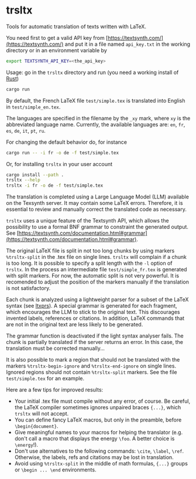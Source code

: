 # trsltx
Tools for automatic translation of texts written with LaTeX.

You need first to get a valid API key from [https://textsynth.com/](https://textsynth.com/)
and put it in a file named `api_key.txt` in the working directory or in an environment variable by

```bash
export TEXTSYNTH_API_KEY=<the_api_key>
```

Usage: go in the `trsltx` directory and run (you need a working install of [Rust](https://www.rust-lang.org/tools/install))

```bash
cargo run
```

By default, the French LaTeX file `test/simple.tex` is translated into English in `test/simple_en.tex`.

The languages are specified in the filename by the `_xy` mark, where `xy` is the abbreviated language name.
Currently, the available languages are: `en`, `fr`, `es`, `de`, `it`, `pt`, `ru`. 

For changing the default behavior do, for instance

```bash
cargo run -- -i fr -o de -f test/simple.tex
```

Or, for installing `trsltx` in your user account

```bash
cargo install --path .
trsltx --help
trsltx -i fr -o de -f test/simple.tex
```

The translation is completed using a Large Language Model (LLM) available on the Texsynth server. It may contain some LaTeX errors.
Therefore, it is essential to review and manually correct the translated code as necessary.

`trsltx` uses a unique feature of the Textsynth API, which allows the possibility to use a formal BNF grammar to constraint the generated output. 
See [https://textsynth.com/documentation.html#grammar](https://textsynth.com/documentation.html#grammar).

The original LaTeX file is split in not too long chunks by using markers
`%trsltx-split` in the .tex file on single lines. `trsltx` will complain if a chunk
is too long. It is possible to specify a split length with the `-l` option of `trsltx`.
In the process an intermediate file `test/simple_fr.tex` is generated with split markers.
For now, the automatic split is not very powerful. It is recomended to adjust the position of the
markers manually if the translation is not satisfactory.

Each chunk is analyzed using a lightweight parser for a subset of the LaTeX syntax (see [ltxprs](https://github.com/phelluy/ltxprs)). A special grammar is generated for each fragment, which encourages the LLM to stick to the original text. This discourages invented labels, references or citations. In addition, LaTeX commands that are not in the original text are less likely to be generated.

The grammar function is deactivated if the light syntax analyser fails. The chunk is partially translated if the server returns an error. In this case, the translation must be corrected manually...

It is also possible to mark a region that should not be translated with the markers
`%trsltx-begin-ignore` and `%trsltx-end-ignore` on single lines. Ignored regions should not contain
`%trsltx-split` markers. See the file `test/simple.tex` for an example.

Here are a few tips for improved results:

* Your initial .tex file must compile without any error, of course. Be careful, the LaTeX compiler sometimes ignores unpaired braces `{...}`, which `trsltx` will not accept.
* You can define fancy LaTeX macros, but only in the preamble, before `\begin{document}`.
* Give meaningful names to your macros for helping the translator (e.g. don't call a macro that displays the energy `\foo`. A better choice is `\energy`!).
* Don't use alternatives to the following commands: `\cite`, `\label`, `\ref`. Otherwise, the labels, refs and citations may be lost in translation.
* Avoid using `%trsltx-split` in the middle of math formulas, `{...}` groups or `\begin ... \end` environments. 



